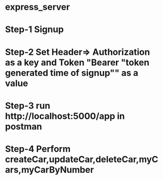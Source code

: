 # express_server
# Step-1 Signup
# Step-2 Set Header=> Authorization as a key and Token "Bearer "token generated time of signup"" as a value
# Step-3 run http://localhost:5000/app in postman
# Step-4 Perform createCar,updateCar,deleteCar,myCars,myCarByNumber


